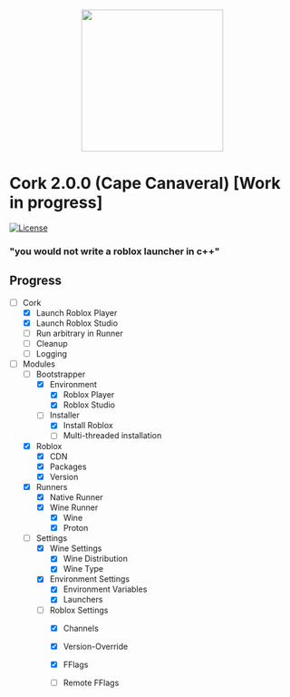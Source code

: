 <p align="center">
    <br/>
    <img src="https://github.com/Bugadinho/Cork/raw/master/resources/cork.svg" height="250"/>
    <br/>
    <h1>Cork 2.0.0 (Cape Canaveral) [Work in progress]</h1>
<p>

[![License](https://img.shields.io/github/license/Bugadinho/Cork)](https://github.com/Bugadinho/Cork/blob/next/LICENSE)

### "you would not write a roblox launcher in c++"

## Progress
- [ ] Cork
    - [x] Launch Roblox Player
    - [x] Launch Roblox Studio
    - [ ] Run arbitrary in Runner
    - [ ] Cleanup
    - [ ] Logging
- [ ] Modules
    - [ ] Bootstrapper
        - [x] Environment
            - [x] Roblox Player
            - [x] Roblox Studio
        - [ ] Installer
            - [x] Install Roblox
            - [ ] Multi-threaded installation
    - [x] Roblox
        - [x] CDN
        - [x] Packages
        - [x] Version
    - [x] Runners
        - [x] Native Runner
        - [x] Wine Runner
            - [x] Wine
            - [x] Proton
    - [ ] Settings
        - [x] Wine Settings
            - [x] Wine Distribution
            - [x] Wine Type
        - [x] Environment Settings
            - [x] Environment Variables
            - [x] Launchers
        - [ ] Roblox Settings
            - [x] Channels
            - [x] Version-Override
            - [x] FFlags
            - [ ] Remote FFlags
        